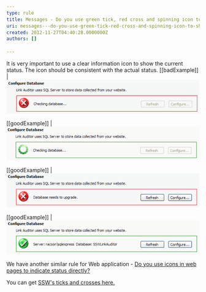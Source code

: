 ```yaml
---
type: rule
title: Messages - Do you use green tick, red cross and spinning icon to show the status?
uri: messages---do-you-use-green-tick-red-cross-and-spinning-icon-to-show-the-status
created: 2012-11-27T04:40:28.0000000Z
authors: []

---
```


It is very important to use a clear information icon to show the current status. The icon should be consistent with the actual status.
   ​
[[badExample]]
| ![ Bad Example - The icon is not consistent with the actual status](../../assets/wrongIconStatus.gif)

[[goodExample]]
| ![ Good Example - Use spinning icon to show the checking status](../../assets/spinningIconStatus.gif)

[[goodExample]]
| ![ Good Example - Use red cross icon to show the wrong status](../../assets/crossIconStatus.gif)

[[goodExample]]
| ![ Good Example - Use green tick icon to show the correct status](../../assets/tickIconStatus.gif)

We have another similar rule for Web application - [Do you use icons in web pages to indicate status directly?](http://www.ssw.com.au/ssw/standards/rules/RulesToBetterWebsitesLayout.aspx#StatusIcon)

You can get [SSW's ticks and crosses here.](http://www.ssw.com.au/ssw/standards/images/OurTicksCrosses/browse.aspx)
